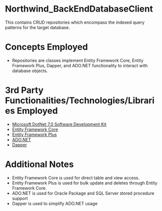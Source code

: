# Northwind_BackEndDatabaseClient
This contains CRUD repositories which encompass the indexed query patterns for the target database.
# Concepts Employed
* Repositories are classes implement Entity Framework Core, Entity Framework Plus, Dapper, and ADO.NET functionality to interact with database objects.
# 3rd Party Functionalities/Technologies/Libraries Employed
* [Microsoft DotNet 7.0 Software Development Kit](https://learn.microsoft.com/en-us/dotnet/csharp/)
* [Entity Framework Core](https://learn.microsoft.com/en-us/ef/core/)
* [Entity Framework Plus](https://entityframework-plus.net/)
* [ADO.NET](https://learn.microsoft.com/en-us/sql/connect/ado-net/overview-sqlclient-driver)
* [Dapper](https://github.com/DapperLib/Dapper)
# Additional Notes
* Entity Framework Core is used for direct table and view access.
* Entity Framework Plus is used for bulk update and deletes through Entity Framework Core.
* ADO.NET is used for Oracle Package and SQL Server stored procedure support
* Dapper is used to simplify ADO.NET usage
